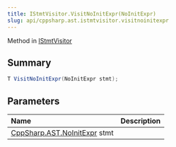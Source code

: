 ```yaml
---
title: IStmtVisitor.VisitNoInitExpr(NoInitExpr)
slug: api/cppsharp.ast.istmtvisitor.visitnoinitexpr
---
```

Method in [IStmtVisitor](/api/cppsharp/ast/istmtvisitor)

## Summary



```csharp
T VisitNoInitExpr(NoInitExpr stmt);
```

## Parameters

|Name|Description|
|:---|:---|
|[CppSharp.AST.NoInitExpr](/api/cppsharp/ast/noinitexpr) stmt||

